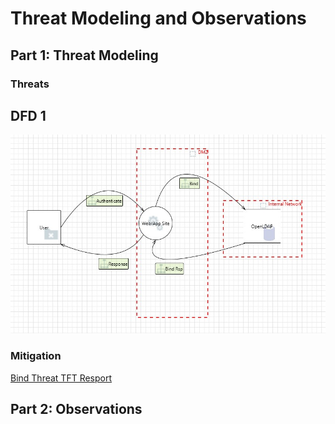 # Threat Modeling and Observations
## Part 1: Threat Modeling

<!--- Josh Bartels --->
### Threats

## DFD 1

![Bind Threat](https://github.com/bartelsjoshuac/SAPG/blob/main/images/BINDThreat.jpg)

### Mitigation

[Bind Threat TFT Resport](https://github.com/bartelsjoshuac/SAPG/blob/main/BINDThreatReport.htm)

## Part 2: Observations
